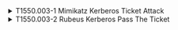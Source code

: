 <details>
<summary>T1550.003-1 Mimikatz Kerberos Ticket Attack
</summary>
<pre>$ NA </pre>
</details>
<details>
<summary>T1550.003-2 Rubeus Kerberos Pass The Ticket
</summary>
<pre>$ NA </pre>
</details>
